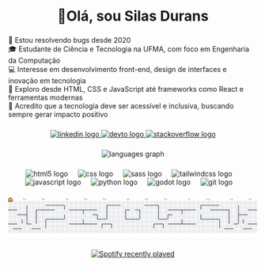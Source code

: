 <h1 align="center">👋Olá, sou Silas Durans</h1>

###

<p align="left">🐛 Estou resolvendo bugs desde 2020<br>🎓 Estudante de Ciência e Tecnologia na UFMA, com foco em Engenharia da Computação<br>💻 Interesse em desenvolvimento front-end, design de interfaces e inovação em tecnologia<br>🚀 Exploro desde HTML, CSS e JavaScript até frameworks como React e ferramentas modernas<br>🌱 Acredito que a tecnologia deve ser acessível e inclusiva, buscando sempre gerar impacto positivo</p>

###

<div align="center">
  <a href="https://www.linkedin.com/in/silasdurans/" target="_blank">
    <img src="https://img.shields.io/static/v1?message=LinkedIn&logo=linkedin&label=&color=0077B5&logoColor=white&labelColor=&style=for-the-badge" height="25" alt="linkedin logo"  />
  </a>
  <a href="https://dev.to/silasdurans" target="_blank">
    <img src="https://img.shields.io/static/v1?message=dev.to&logo=dev.to&label=&color=0A0A0A&logoColor=white&labelColor=&style=for-the-badge" height="25" alt="devto logo"  />
  </a>
  <a href="https://stackoverflow.com/users/31310737/silas-durans" target="_blank">
    <img src="https://img.shields.io/static/v1?message=Stackoverflow&logo=stackoverflow&label=&color=FE7A16&logoColor=white&labelColor=&style=for-the-badge" height="25" alt="stackoverflow logo"  />
  </a>
</div>

###

<div align="center">

  <img src="https://github-readme-stats.vercel.app/api/top-langs?username=silasdurans&locale=en&hide_title=false&layout=compact&card_width=320&langs_count=5&theme=default&hide_border=false" height="150" alt="languages graph"  />
</div>

###

<div align="center">
  <img src="https://cdn.jsdelivr.net/gh/devicons/devicon/icons/html5/html5-original.svg" height="60" alt="html5 logo"  />
  <img width="12" />
  <img src="https://cdn.jsdelivr.net/gh/devicons/devicon/icons/css3/css3-original.svg" height="60" alt="css logo"  />
  <img width="12" />
  <img src="https://cdn.jsdelivr.net/gh/devicons/devicon/icons/sass/sass-original.svg" height="60" alt="sass logo"  />
  <img width="12" />
  <img src="https://cdn.jsdelivr.net/gh/devicons/devicon/icons/tailwindcss/tailwindcss-original-wordmark.svg" height="60" alt="tailwindcss logo"  />
  <img width="12" />
  <img src="https://cdn.jsdelivr.net/gh/devicons/devicon/icons/javascript/javascript-original.svg" height="60" alt="javascript logo"  />
  <img width="12" />
  <img src="https://cdn.jsdelivr.net/gh/devicons/devicon/icons/python/python-original.svg" height="60" alt="python logo"  />
  <img width="12" />
  <img src="https://cdn.jsdelivr.net/gh/devicons/devicon/icons/godot/godot-original.svg" height="60" alt="godot logo"  />
  <img width="12" />
  <img src="https://cdn.jsdelivr.net/gh/devicons/devicon/icons/git/git-original.svg" height="60" alt="git logo"  />
  <img width="12" />

</div>

###

<picture>
  <source media="(prefers-color-scheme: dark)" srcset="https://raw.githubusercontent.com/silasdurans/silasdurans/output/pacman-contribution-graph-dark.svg">
  <source media="(prefers-color-scheme: light)" srcset="https://raw.githubusercontent.com/silasdurans/silasdurans/output/pacman-contribution-graph.svg">
  <img alt="pacman contribution graph" src="https://raw.githubusercontent.com/silasdurans/silasdurans/output/pacman-contribution-graph.svg">
</picture>

###

<div align="center">
  <a href="https://open.spotify.com/user/3t7ubelfhc27dq0fi23jfhais">
    <img src="https://spotify-recently-played-readme.vercel.app/api?user=3t7ubelfhc27dq0fi23jfhais&count=1&unique=true" alt="Spotify recently played"  />
  </a>
</div>
